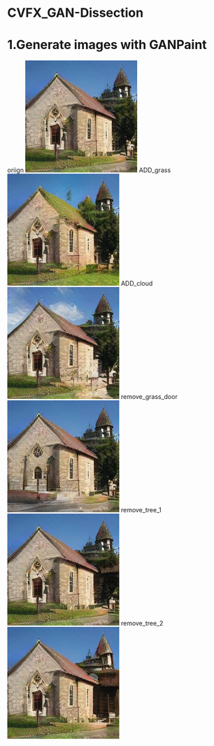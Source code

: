 # CVFX_GAN-Dissection

  # 1.Generate images with GANPaint
  oriign
  ![image](https://github.com/CharlieYao1996/CVFX_GAN-Dissection/blob/master/oriign.PNG?raw=true)
  ADD_grass
  ![image](https://github.com/CharlieYao1996/CVFX_GAN-Dissection/blob/master/ADD_grass.PNG?raw=true)
  ADD_cloud
  ![image](https://github.com/CharlieYao1996/CVFX_GAN-Dissection/blob/master/ADD_cloud.PNG?raw=true)
  remove_grass_door
  ![image](https://github.com/CharlieYao1996/CVFX_GAN-Dissection/blob/master/remove_grass_door.png?raw=true)
  remove_tree_1
  ![image](https://github.com/CharlieYao1996/CVFX_GAN-Dissection/blob/master/remove_tree_1.PNG?raw=true)
  remove_tree_2
  ![image](https://github.com/CharlieYao1996/CVFX_GAN-Dissection/blob/master/remove_tree_2.PNG?raw=true)
